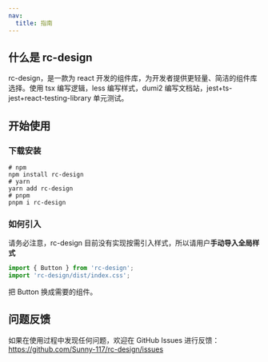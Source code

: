 ```yaml
---
nav:
  title: 指南
---
```


## 什么是 rc-design

rc-design，是一款为 react 开发的组件库，为开发者提供更轻量、简洁的组件库选择。使用 tsx 编写逻辑，less 编写样式，dumi2 编写文档站，jest+ts-jest+react-testing-library 单元测试。

## 开始使用

### 下载安装

```shell
# npm
npm install rc-design
# yarn
yarn add rc-design
# pnpm
pnpm i rc-design
```

### 如何引入

请务必注意，rc-design 目前没有实现按需引入样式，所以请用户**手动导入全局样式**

```js
import { Button } from 'rc-design';
import 'rc-design/dist/index.css';
```

把 Button 换成需要的组件。

## 问题反馈

如果在使用过程中发现任何问题，欢迎在 GitHub Issues 进行反馈：https://github.com/Sunny-117/rc-design/issues
